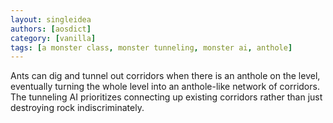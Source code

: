 ```yaml
---
layout: singleidea
authors: [aosdict]
category: [vanilla]
tags: [a monster class, monster tunneling, monster ai, anthole]
---
```

Ants can dig and tunnel out corridors when there is an anthole on the level, eventually turning the whole level into an anthole-like network of corridors. The tunneling AI prioritizes connecting up existing corridors rather than just destroying rock indiscriminately.

